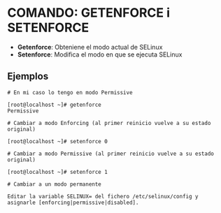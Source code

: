 # COMANDO: GETENFORCE i SETENFORCE

- **Getenforce**: Obteniene el modo actual de SELinux
- **Setenforce**: Modifica el modo en que se ejecuta SELinux

## Ejemplos

```
# En mi caso lo tengo en modo Permissive

[root@localhost ~]# getenforce
Permissive
```

```
# Cambiar a modo Enforcing (al primer reinicio vuelve a su estado original)

[root@localhost ~]# setenforce 0

# Cambiar a modo Permissive (al primer reinicio vuelve a su estado original)

[root@localhost ~]# setenforce 1

# Cambiar a un modo permanente 

Editar la variable SELINUX= del fichero /etc/selinux/config y asignarle [enforcing|permissive|disabled].
```


